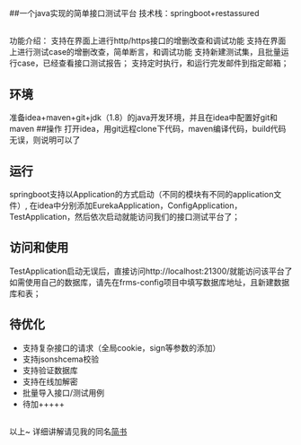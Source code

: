 ##一个java实现的简单接口测试平台
技术栈：springboot+restassured
##
功能介绍：
支持在界面上进行http/https接口的增删改查和调试功能
支持在界面上进行测试case的增删改查，简单断言，和调试功能
支持新建测试集，且批量运行case，已经查看接口测试报告；
支持定时执行，和运行完发邮件到指定邮箱；
## 环境
准备idea+maven+git+jdk（1.8）的java开发环境，并且在idea中配置好git和maven
##操作
打开idea，用git远程clone下代码，maven编译代码，build代码无误，则说明可以了
## 运行
springboot支持以Application的方式启动（不同的模块有不同的application文件）,
在idea中分别添加EurekaApplication，ConfigApplication，TestApplication，然后依次启动就能访问我们的接口测试平台了；
## 访问和使用
TestApplication启动无误后，直接访问http://localhost:21300/就能访问该平台了
如需使用自己的数据库，请先在frms-config项目中填写数据库地址，且新建数据库和表；
## 待优化
- 支持复杂接口的请求（全局cookie，sign等参数的添加）
- 支持jsonshcema校验
- 支持验证数据库
- 支持在线加解密
- 批量导入接口/测试用例
- 待加+++++
##
以上~
详细讲解请见我的同名[简书](https://www.jianshu.com/u/e02af7dce116)